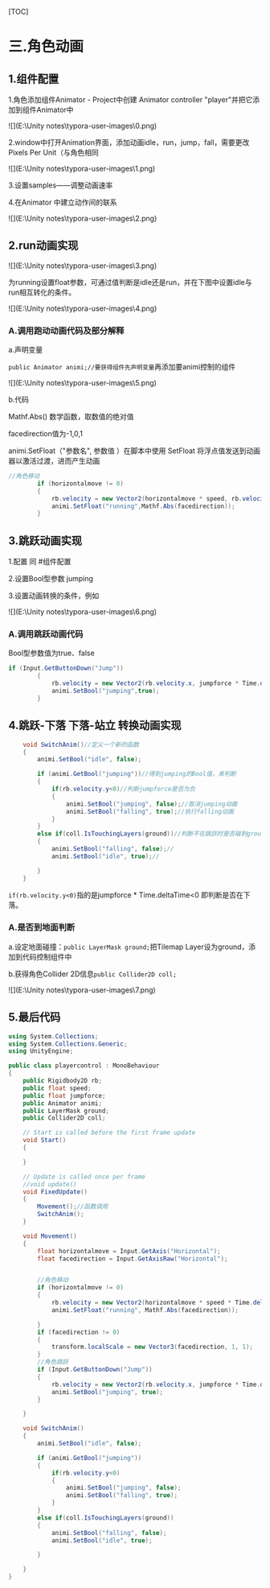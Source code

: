 [TOC]

# 三.角色动画

## 1.组件配置

1.角色添加组件Animator - Project中创建 Animator controller "player"并把它添加到组件Animator中

![](E:\Unity notes\typora-user-images\0.png)

2.window中打开Animation界面，添加动画idle，run，jump，fall，需要更改Pixels Per Unit（与角色相同

![](E:\Unity notes\typora-user-images\1.png)

3.设置samples——调整动画速率

4.在Animator 中建立动作间的联系

![](E:\Unity notes\typora-user-images\2.png)

## 2.run动画实现

![](E:\Unity notes\typora-user-images\3.png)



为running设置float参数，可通过值判断是idle还是run，并在下图中设置idle与run相互转化的条件。



![](E:\Unity notes\typora-user-images\4.png)



### A.调用跑动动画代码及部分解释

a.声明变量

`public Animator animi;//要获得组件先声明变量`再添加要animi控制的组件

![](E:\Unity notes\typora-user-images\5.png)

b.代码

Mathf.Abs() 数学函数，取数值的绝对值

facedirection值为-1,0,1

animi.SetFloat（"参数名",	参数值	）在脚本中使用 SetFloat 将浮点值发送到动画器以激活过渡，进而产生动画

```c#
//角色移动
        if (horizontalmove != 0)
        {
            rb.velocity = new Vector2(horizontalmove * speed, rb.velocity.y);
            animi.SetFloat("running",Mathf.Abs(facedirection));
        }
```

## 3.跳跃动画实现

1.配置 同  #组件配置

2.设置Bool型参数 jumping  

3.设置动画转换的条件，例如

![](E:\Unity notes\typora-user-images\6.png)

### A.调用跳跃动画代码

  Bool型参数值为true、false

```c#
if (Input.GetButtonDown("Jump"))
        {
            rb.velocity = new Vector2(rb.velocity.x, jumpforce * Time.deltaTime);
            animi.SetBool("jumping",true);
        }
```

## 4.跳跃-下落   下落-站立 转换动画实现

```c#
    void SwitchAnim()//定义一个新的函数
    {
        animi.SetBool("idle", false);

        if (animi.GetBool("jumping"))//得到jumping的Bool值，来判断
        {
            if(rb.velocity.y<0)//判断jumpforce是否为负
            {
                animi.SetBool("jumping", false);//取消jumping动画
                animi.SetBool("falling", true);//执行falling动画
            }            
        }
        else if(coll.IsTouchingLayers(ground))//判断不在跳跃时是否碰到ground
        {
            animi.SetBool("falling", false);//
            animi.SetBool("idle", true);//

        }
    }
```



`if(rb.velocity.y<0)`指的是jumpforce * Time.deltaTime<0 即判断是否在下落。

### A.是否到地面判断

a.设定地面碰撞：`public LayerMask ground;`把Tilemap Layer设为ground，添加到代码控制组件中

b.获得角色Collider 2D信息`public Collider2D coll;`

![](E:\Unity notes\typora-user-images\7.png)

## 5.最后代码

```c#
using System.Collections;
using System.Collections.Generic;
using UnityEngine;

public class playercontrol : MonoBehaviour
{
    public Rigidbody2D rb;
    public float speed;
    public float jumpforce;
    public Animator animi;
    public LayerMask ground;
    public Collider2D coll;

    // Start is called before the first frame update
    void Start()
    {

    }

    // Update is called once per frame
    //void update()
    void FixedUpdate()
    {
        Movement();//函数调用
        SwitchAnim();
    }

    void Movement()
    {
        float horizontalmove = Input.GetAxis("Horizontal");
        float facedirection = Input.GetAxisRaw("Horizontal");


        //角色移动
        if (horizontalmove != 0)
        {
            rb.velocity = new Vector2(horizontalmove * speed * Time.deltaTime, rb.velocity.y);
            animi.SetFloat("running", Mathf.Abs(facedirection));

        }
        if (facedirection != 0)
        {
            transform.localScale = new Vector3(facedirection, 1, 1);
        }
        //角色跳跃
        if (Input.GetButtonDown("Jump"))
        {
            rb.velocity = new Vector2(rb.velocity.x, jumpforce * Time.deltaTime);
            animi.SetBool("jumping", true);
        }

    }

    void SwitchAnim()
    {
        animi.SetBool("idle", false);

        if (animi.GetBool("jumping"))
        {
            if(rb.velocity.y<0)
            {
                animi.SetBool("jumping", false);
                animi.SetBool("falling", true);
            }            
        }
        else if(coll.IsTouchingLayers(ground))
        {
            animi.SetBool("falling", false);
            animi.SetBool("idle", true);

        }

    }
}

```

